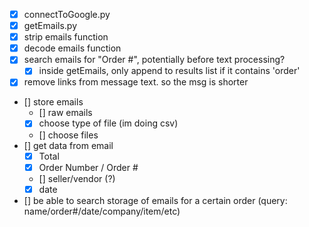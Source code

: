 - [x] connectToGoogle.py
- [x] getEmails.py
- [x] strip emails function
- [x] decode emails function
- [x] search emails for "Order #", potentially before text processing?
    - [x] inside getEmails, only append to results list if it contains 'order'
- [x] remove links from message text. so the msg is shorter
- [] store emails
    - [] raw emails
    - [x] choose type of file (im doing csv)
    - [] choose files
- [] get data from email
    - [x] Total
    - [x] Order Number / Order #
    - [] seller/vendor (?)
    - [x] date
- [] be able to search storage of emails for a certain order (query: name/order#/date/company/item/etc)